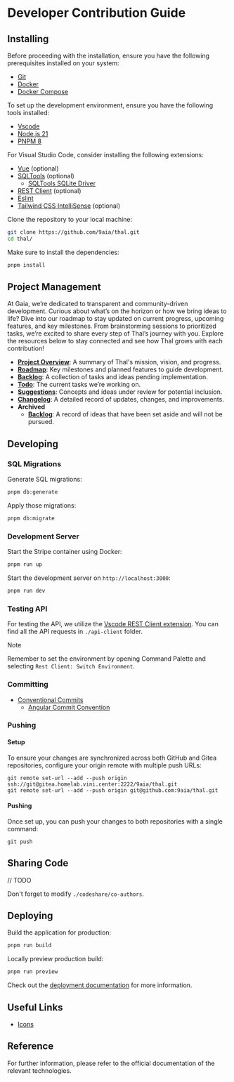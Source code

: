 # Developer Contribution Guide

## Installing

Before proceeding with the installation, ensure you have the following prerequisites installed on your system:

- [Git](https://git-scm.com/downloads)
- [Docker](https://docs.docker.com/)
- [Docker Compose](https://docs.docker.com/compose)

To set up the development environment, ensure you have the following tools installed:

- [Vscode](https://code.visualstudio.com/download)
- [Node.js 21](https://nodejs.org/en)
- [PNPM 8](https://pnpm.io/installation)

For Visual Studio Code, consider installing the following extensions:

- [Vue](https://marketplace.visualstudio.com/items?itemName=Vue.volar) (optional)
- [SQLTools](https://marketplace.visualstudio.com/items?itemName=mtxr.sqltools) (optional)
  - [SQLTools SQLite Driver](https://marketplace.visualstudio.com/items?itemName=mtxr.sqltools-driver-sqlite)
- [REST Client](https://marketplace.visualstudio.com/items?itemName=humao.rest-client) (optional)
- [Eslint](https://marketplace.visualstudio.com/items?itemName=dbaeumer.vscode-eslint)
- [Tailwind CSS IntelliSense](https://marketplace.visualstudio.com/items?itemName=bradlc.vscode-tailwindcss) (optional)

Clone the repository to your local machine:

```sh
git clone https://github.com/9aia/thal.git
cd thal/
```

Make sure to install the dependencies:

```bash
pnpm install
```

## Project Management

At Gaia, we’re dedicated to transparent and community-driven development. Curious about what’s on the horizon or how we bring ideas to life? Dive into our roadmap to stay updated on current progress, upcoming features, and key milestones. From brainstorming sessions to prioritized tasks, we’re excited to share every step of Thal’s journey with you. Explore the resources below to stay connected and see how Thal grows with each contribution!

- **[Project Overview](/pm/OVERVIEW.md)**: A summary of Thal's mission, vision, and progress.
- **[Roadmap](/pm/ROADMAP.md)**: Key milestones and planned features to guide development.
- **[Backlog](/pm/BACKLOG.md)**: A collection of tasks and ideas pending implementation.
- **[Todo](/pm/TODO.md)**: The current tasks we’re working on.
- **[Suggestions](/pm/SUGGESTIONS.md)**: Concepts and ideas under review for potential inclusion.
- **[Changelog](/pm/CHANGELOG.md)**: A detailed record of updates, changes, and improvements.
- **Archived**
  - **[Backlog](/pm/archived/BACKLOG.md)**: A record of ideas that have been set aside and will not be pursued.

## Developing

### SQL Migrations

Generate SQL migrations:

```bash
pnpm db:generate
```

Apply those migrations:

```bash
pnpm db:migrate
```

### Development Server

Start the Stripe container using Docker:

```bash
pnpm run up
```

Start the development server on `http://localhost:3000`:

```bash
pnpm run dev
```

### Testing API

For testing the API, we utilize the [Vscode REST Client extension](https://marketplace.visualstudio.com/items?itemName=humao.rest-client). You can find all the API requests in `./api-client` folder.

> [!NOTE]
> Remember to set the environment by opening Command Palette and selecting `Rest Client: Switch Environment`.

### Committing

- [Conventional Commits](https://www.conventionalcommits.org/en/v1.0.0/)
  - [Angular Commit Convention](https://github.com/angular/angular/blob/main/CONTRIBUTING.md#commit)

### Pushing

#### Setup

To ensure your changes are synchronized across both GitHub and Gitea repositories, configure your origin remote with multiple push URLs:

```
git remote set-url --add --push origin ssh://git@gitea.homelab.vini.center:2222/9aia/thal.git
git remote set-url --add --push origin git@github.com:9aia/thal.git
```

#### Pushing

Once set up, you can push your changes to both repositories with a single command:

```
git push
```

## Sharing Code

// TODO

Don't forget to modify `./codeshare/co-authors`.

## Deploying

Build the application for production:

```bash
pnpm run build
```

Locally preview production build:

```bash
pnpm run preview
```

Check out the [deployment documentation](https://nuxt.com/docs/getting-started/deployment) for more information.

## Useful Links

- [Icons](https://fonts.google.com/icons)

## Reference

For further information, please refer to the official documentation of the relevant technologies.
